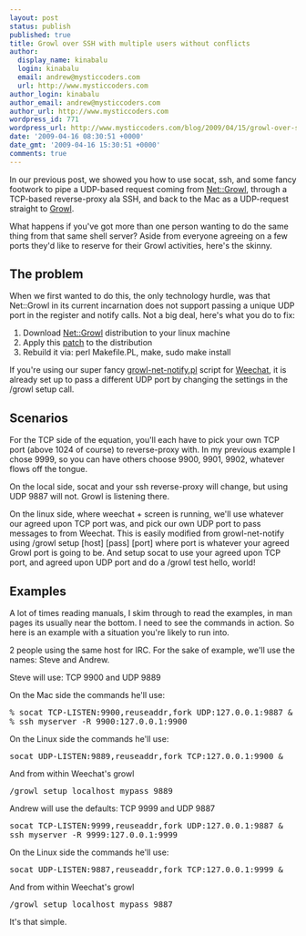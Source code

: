 ```yaml
---
layout: post
status: publish
published: true
title: Growl over SSH with multiple users without conflicts
author:
  display_name: kinabalu
  login: kinabalu
  email: andrew@mysticcoders.com
  url: http://www.mysticcoders.com
author_login: kinabalu
author_email: andrew@mysticcoders.com
author_url: http://www.mysticcoders.com
wordpress_id: 771
wordpress_url: http://www.mysticcoders.com/blog/2009/04/15/growl-over-ssh-with-multiple-users-without-conflicts/
date: '2009-04-16 08:30:51 +0000'
date_gmt: '2009-04-16 15:30:51 +0000'
comments: true
---
```

In our previous post, we showed you how to use socat, ssh, and some fancy footwork to pipe a UDP-based request coming from <a href="http://search.cpan.org/~nmcfarl/Net-Growl-0.99/lib/Net/Growl.pm" title="Net::Growl" target="_blank">Net::Growl</a>, through a TCP-based reverse-proxy ala SSH, and back to the Mac as a UDP-request straight to <a href="http://growl.info" title="Growl" target="_blank">Growl</a>.

What happens if you've got more than one person wanting to do the same thing from that same shell server? Aside from everyone agreeing on a few ports they'd like to reserve for their Growl activities, here's the skinny.

<a id="more"></a><a id="more-771"></a>

<h2>The problem</h2>
When we first wanted to do this, the only technology hurdle, was that Net::Growl in its current incarnation does not support passing a unique UDP port in the register and notify calls. Not a big deal, here's what you do to fix:

<ol>
<li>Download <a href="http://search.cpan.org/~nmcfarl/Net-Growl-0.99/lib/Net/Growl.pm" title="Net::Growl" target="_blank">Net::Growl</a> distribution to your linux machine</li>
<li>Apply this <a href="http://www.mysticcoders.com/tools/downloads/net-growl.patch" title="Net::Growl patch to support UDP" target="_blank">patch</a> to the distribution</li>
<li>Rebuild it via: perl Makefile.PL, make, sudo make install</li>
</ol>
If you're using our super fancy <a href="http://www.mysticcoders.com/apps/growl-notify/" target="_blank">growl-net-notify.pl</a> script for <a href="http://weechat.flashtux.org" title="Weechat" target="_blank">Weechat</a>, it is already set up to pass a different UDP port by changing the settings in the /growl setup call.

<h2>Scenarios</h2>
For the TCP side of the equation, you'll each have to pick your own TCP port (above 1024 of course) to reverse-proxy with. In my previous example I chose 9999, so you can have others choose 9900, 9901, 9902, whatever flows off the tongue.

On the local side, socat and your ssh reverse-proxy will change, but using UDP 9887 will not. Growl is listening there.

On the linux side, where weechat + screen is running, we'll use whatever our agreed upon TCP port was, and pick our own UDP port to pass messages to from Weechat. This is easily modified from growl-net-notify using /growl setup [host] [pass] [port] where port is whatever your agreed Growl port is going to be. And setup socat to use your agreed upon TCP port, and agreed upon UDP port and do a /growl test hello, world!

<h2>Examples</h2>
A lot of times reading manuals, I skim through to read the examples, in man pages its usually near the bottom. I need to see the commands in action. So here is an example with a situation you're likely to run into.

2 people using the same host for IRC. For the sake of example, we'll use the names: Steve and Andrew.

Steve will use: TCP 9900 and UDP 9889

On the Mac side the commands he'll use:

<pre>
% socat TCP-LISTEN:9900,reuseaddr,fork UDP:127.0.0.1:9887 &amp;
% ssh myserver -R 9900:127.0.0.1:9900
</pre>
On the Linux side the commands he'll use:

<pre>socat UDP-LISTEN:9889,reuseaddr,fork TCP:127.0.0.1:9900 &amp;</pre>
And from within Weechat's growl

<pre>/growl setup localhost mypass 9889</pre>
Andrew will use the defaults: TCP 9999 and UDP 9887

<pre>socat TCP-LISTEN:9999,reuseaddr,fork UDP:127.0.0.1:9887 &amp;
ssh myserver -R 9999:127.0.0.1:9999
</pre>
On the Linux side the commands he'll use:

<pre>socat UDP-LISTEN:9887,reuseaddr,fork TCP:127.0.0.1:9999 &amp;</pre>
And from within Weechat's growl

<pre>/growl setup localhost mypass 9887</pre>
It's that simple.

